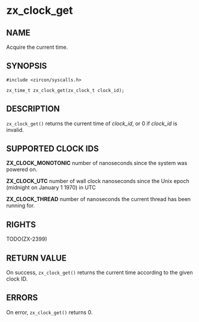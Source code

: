 # zx_clock_get

## NAME

<!-- Updated by update-docs-from-abigen, do not edit. -->

Acquire the current time.

## SYNOPSIS

<!-- Updated by update-docs-from-abigen, do not edit. -->

```
#include <zircon/syscalls.h>

zx_time_t zx_clock_get(zx_clock_t clock_id);
```

## DESCRIPTION

`zx_clock_get()` returns the current time of *clock_id*, or 0 if *clock_id* is
invalid.

## SUPPORTED CLOCK IDS

**ZX_CLOCK_MONOTONIC** number of nanoseconds since the system was powered on.

**ZX_CLOCK_UTC** number of wall clock nanoseconds since the Unix epoch (midnight on January 1 1970) in UTC

**ZX_CLOCK_THREAD** number of nanoseconds the current thread has been running for.

## RIGHTS

<!-- Updated by update-docs-from-abigen, do not edit. -->

TODO(ZX-2399)

## RETURN VALUE

On success, `zx_clock_get()` returns the current time according to the given clock ID.

## ERRORS

On error, `zx_clock_get()` returns 0.
